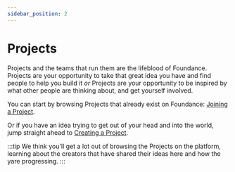```yaml
---
sidebar_position: 2
---
```


# Projects

Projects and the teams that run them are the lifeblood of Foundance. Projects are your opportunity to take that great idea you have and find people to help you build it _or_ Projects are your opportunity to be inspired by what other people are thinking about, and get yourself involved.

You can start by browsing Projects that already exist on Foundance: [Joining a Project](join-a-project.md).

Or if you have an idea trying to get out of your head and into the world, jump straight ahead to [Creating a Project](create-your-project.md).

:::tip
We think you'll get a lot out of browsing the Projects on the platform, learning about the creators that have shared their ideas here and how the yare progressing.
:::
